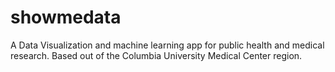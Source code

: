 # showmedata
A Data Visualization and machine learning app for public health and medical research.
Based out of the Columbia University Medical Center region.


